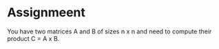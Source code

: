 # Assignmeent
You have two matrices A and B of sizes n x n and need to compute their product C = A x B. 
